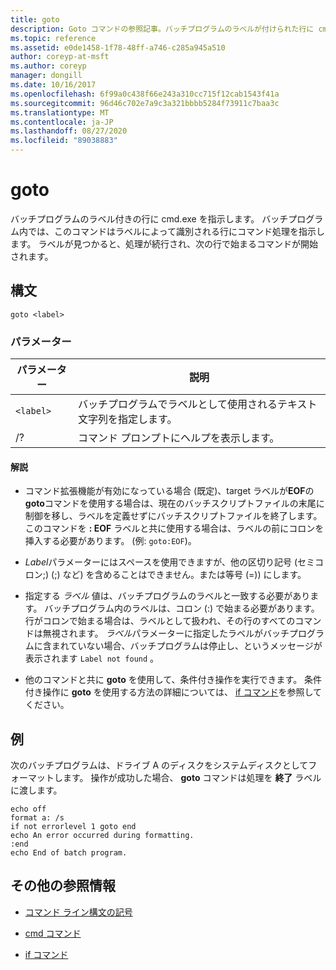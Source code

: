 ```yaml
---
title: goto
description: Goto コマンドの参照記事。バッチプログラムのラベルが付けられた行に cmd.exe を指示します。
ms.topic: reference
ms.assetid: e0de1458-1f78-48ff-a746-c285a945a510
author: coreyp-at-msft
ms.author: coreyp
manager: dongill
ms.date: 10/16/2017
ms.openlocfilehash: 6f99a0c438f66e243a310cc715f12cab1543f41a
ms.sourcegitcommit: 96d46c702e7a9c3a321bbbb5284f73911c7baa3c
ms.translationtype: MT
ms.contentlocale: ja-JP
ms.lasthandoff: 08/27/2020
ms.locfileid: "89038883"
---
```

# <a name="goto"></a>goto

バッチプログラムのラベル付きの行に cmd.exe を指示します。 バッチプログラム内では、このコマンドはラベルによって識別される行にコマンド処理を指示します。 ラベルが見つかると、処理が続行され、次の行で始まるコマンドが開始されます。

## <a name="syntax"></a>構文

```
goto <label>
```

### <a name="parameters"></a>パラメーター

| パラメーター | 説明 |
| --------- | ----------- |
| `<label>` | バッチプログラムでラベルとして使用されるテキスト文字列を指定します。 |
| /? | コマンド プロンプトにヘルプを表示します。 |

#### <a name="remarks"></a>解説

-  コマンド拡張機能が有効になっている場合 (既定)、target ラベルが**EOF**の**goto**コマンドを使用する場合は、現在のバッチスクリプトファイルの末尾に制御を移し、ラベルを定義せずにバッチスクリプトファイルを終了します。 このコマンドを **: EOF** ラベルと共に使用する場合は、ラベルの前にコロンを挿入する必要があります。 (例: `goto:EOF`)。

- *Label*パラメーターにはスペースを使用できますが、他の区切り記号 (セミコロン;) (;) など) を含めることはできません。または等号 (=)) にします。

- 指定する *ラベル* 値は、バッチプログラムのラベルと一致する必要があります。 バッチプログラム内のラベルは、コロン (:) で始まる必要があります。 行がコロンで始まる場合は、ラベルとして扱われ、その行のすべてのコマンドは無視されます。 *ラベル*パラメーターに指定したラベルがバッチプログラムに含まれていない場合、バッチプログラムは停止し、というメッセージが表示されます `Label not found` 。

- 他のコマンドと共に **goto** を使用して、条件付き操作を実行できます。 条件付き操作に **goto** を使用する方法の詳細については、 [if コマンド](if.md)を参照してください。

## <a name="examples"></a>例

次のバッチプログラムは、ドライブ A のディスクをシステムディスクとしてフォーマットします。 操作が成功した場合、 **goto** コマンドは処理を **終了** ラベルに渡します。

```
echo off
format a: /s
if not errorlevel 1 goto end
echo An error occurred during formatting.
:end
echo End of batch program.
```

## <a name="additional-references"></a>その他の参照情報

- [コマンド ライン構文の記号](command-line-syntax-key.md)

- [cmd コマンド](cmd.md)

- [if コマンド](if.md)